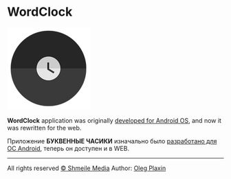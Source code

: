 # WordClock
![WordClock Logo](/img/wordclock192.png)

**WordClock** application was originally [developed for Android OS](https://play.google.com/store/apps/details?id=ru.shmeile.wordclock2), and now it was rewritten for the web.

Приложение **БУКВЕННЫЕ ЧАСИКИ** изначально было [разработано для ОС Android](https://play.google.com/store/apps/details?id=ru.shmeile.wordclock2), теперь он доступен и в WEB.
***

All rights reserved [© Shmeile Media](https://github.com/shmeilemedia)
Author: [Oleg Plaxin](https://github.com/plaxin)
